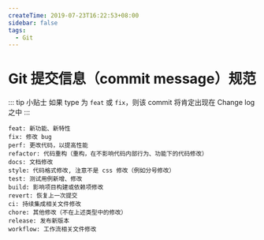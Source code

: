 ```yaml
---
createTime: 2019-07-23T16:22:53+08:00
sidebar: false
tags:
  - Git
---
```


# Git 提交信息（commit message）规范

<ArticleMeta />

::: tip 小贴士
如果 type 为 `feat` 或 `fix`，则该 commit 将肯定出现在 Change log 之中
:::

```
feat: 新功能、新特性
fix: 修改 bug
perf: 更改代码，以提高性能
refactor: 代码重构（重构，在不影响代码内部行为、功能下的代码修改）
docs: 文档修改
style: 代码格式修改, 注意不是 css 修改（例如分号修改）
test: 测试用例新增、修改
build: 影响项目构建或依赖项修改
revert: 恢复上一次提交
ci: 持续集成相关文件修改
chore: 其他修改（不在上述类型中的修改）
release: 发布新版本
workflow: 工作流相关文件修改
```
